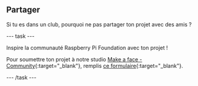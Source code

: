 ## Partager

Si tu es dans un club, pourquoi ne pas partager ton projet avec des amis ?

--- task ---

Inspire la communauté Raspberry Pi Foundation avec ton projet !

Pour soumettre ton projet à notre studio [Make a face - Community](https://wke.lt/w/s/8sVH4f){:target="_blank"}, remplis [ce formulaire](https://form.raspberrypi.org/f/community-project-submissions){:target="_blank"}.

--- /task ---
